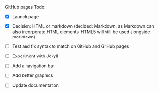 GitHub pages Todo:

- [x] Launch page

- [x] Decision: HTML or markdown (decided: Markdown, as Markdown can also incorporate HTML elements, HTML5 will still be used alongside markdown)

- [ ] Test and fix syntax to match on GitHub and GitHub pages

- [ ] Experiment with Jekyll

- [ ] Add a navigation bar

- [ ] Add better graphics

- [ ] Update documentation

